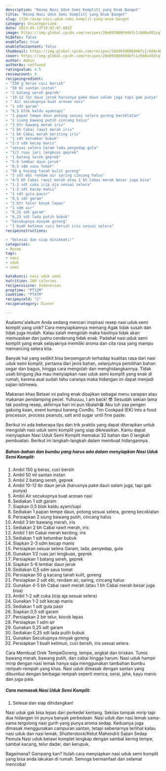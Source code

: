 ```yaml
---
description: "Resep Nasi Uduk Semi Komplit{ yang Enak Banget"
title: "Resep Nasi Uduk Semi Komplit{ yang Enak Banget"
slug: 1724-resep-nasi-uduk-semi-komplit-yang-enak-banget
category: Uncategorized
date: 2023-05-13T19:02:07.601Z
image: https://img-global.cpcdn.com/recipes/28e093080694bfc1/680x482cq70/nasi-uduk-semi-komplit-foto-resep-utama.jpg
hideToc: false
enableToc: true
enableTocContent: false
thumbnail: https://img-global.cpcdn.com/recipes/28e093080694bfc1/680x482cq70/nasi-uduk-semi-komplit-foto-resep-utama.jpg
cover: https://img-global.cpcdn.com/recipes/28e093080694bfc1/680x482cq70/nasi-uduk-semi-komplit-foto-resep-utama.jpg
author: Admin
authorAv: notfound
ratingvalue: 4.5
reviewcount: 4
recipeingredient:
- "150 g beras cuci bersih"
- "50 ml santan instan"
- "2 batang sereh geprek"
- "10-12 lbr daun jeruk harusnya pake daun salam juga tapi gak punya"
- " Air secukupnya buat aronan nasi"
- "1 sdt garam"
- "0,5 blok kaldu ayamsapi"
- "1 papan tempe daun potong sesuai selera goreng kecoklatan"
- "2 siung bawang putih cincang halus"
- "3 btr bawang merah iris"
- "2 bh Cabai rawit merah iris"
- "1 bh Cabai merah keriting iris"
- "1 sdt ketumbar bubuk"
- "2-3 sdm kecap manis"
- "sesuai selera Garam lada penyedap gula"
- "1/2 ruas jari lengkuas geprek"
- "1 batang sereh geprek"
- "5-6 lembar daun jeruk"
- "0,5 sdm saus tomat"
- "50 g kacang tanah kulit goreng"
- "2 sdt ebi rendam air saring cincang halus"
- "4-5 bh Cabai rawit merah atau 1 bh Cabai merah besar juga bisa"
- "1-2 sdt cuka icip aja sesuai selera"
- "1-2 sdt kecap manis"
- "1 sdt gula pasir"
- "0,5 sdt garam"
- "2 btr telur kocok lepas"
- "1 sdm air"
- "0,25 sdt garam"
- "0,25 sdt lada putih bubuk"
- "Secukupnya minyak goreng"
- "1 buah ketimun cuci bersih iris sesuai selera"
recipeinstructions:

- "Selesai dan siap dinikmati!"
categories:
- Resep
tags:
- nasi
- uduk
- semi

katakunci: nasi uduk semi 
nutrition: 260 calories
recipecuisine: Indonesian
preptime: "PT32M"
cooktime: "PT47M"
recipeyield: "2"
recipecategory: Dinner

---
```



Asalamu'alaikum Anda sedang mencari inspirasi resep nasi uduk semi komplit yang unik? Cara menyiapkannya memang Agak tidak susah dan tidak juga mudah. Kalau salah mengolah maka hasilnya tidak akan memuaskan dan justru cenderung tidak enak. Padahal nasi uduk semi komplit yang enak selayaknya memiliki aroma dan cita rasa yang mampu memancing selera kita.


Banyak hal yang sedikit bisa berpengaruh terhadap kualitas rasa dari nasi uduk semi komplit, pertama dari jenis bahan, selanjutnya pemilihan bahan segar dan bagus, hingga cara mengolah dan menghidangkannya. Tidak usah bingung jika mau menyiapkan nasi uduk semi komplit yang enak di rumah, karena asal sudah tahu caranya maka hidangan ini dapat menjadi sajian istimewa.

Makanan khas Betawi ini paling enak disajikan sebagai menu sarapan atau makanan pendamping pecel. Yuhuuuu, I am back! 😎 Sesudah sekian lama tak posting resep, akhirnya hari ini pun tibalah😁 Aku tuh yaa pengen gabung kaan, event kumpul bareng ComBo. Tim Cookpad (EK) Into a food processor, process peanuts, salt and sugar until fine paste.


Berikut ini ada beberapa tips dan trik praktis yang dapat diterapkan untuk mengolah nasi uduk semi komplit yang siap dikreasikan. Kamu dapat menyiapkan Nasi Uduk Semi Komplit memakai 32 bahan dan 0 langkah pembuatan. Berikut ini langkah-langkah dalam membuat hidangannya.

<!--inarticleads1-->

##### Bahan-bahan dan bumbu yang harus ada dalam menyiapkan Nasi Uduk Semi Komplit:

1. Ambil 150 g beras, cuci bersih
1. Ambil 50 ml santan instan
1. Ambil 2 batang sereh, geprek
1. Ambil 10-12 lbr daun jeruk (harusnya pake daun salam juga, tapi gak punya)
1. Ambil  Air secukupnya buat aronan nasi
1. Sediakan 1 sdt garam
1. Siapkan 0,5 blok kaldu ayam/sapi
1. Sediakan 1 papan tempe daun, potong sesuai selera, goreng kecoklatan
1. Persiapkan 2 siung bawang putih, cincang halus
1. Ambil 3 btr bawang merah, iris
1. Sediakan 2 bh Cabai rawit merah, iris
1. Ambil 1 bh Cabai merah keriting, iris
1. Sediakan 1 sdt ketumbar bubuk
1. Siapkan 2-3 sdm kecap manis
1. Persiapkan sesuai selera Garam, lada, penyedap, gula
1. Gunakan 1/2 ruas jari lengkuas, geprek
1. Persiapkan 1 batang sereh, geprek
1. Siapkan 5-6 lembar daun jeruk
1. Sediakan 0,5 sdm saus tomat
1. Persiapkan 50 g kacang tanah kulit, goreng
1. Persiapkan 2 sdt ebi, rendam air, saring, cincang halus
1. Gunakan 4-5 bh Cabai rawit merah (atau 1 bh Cabai merah besar juga bisa)
1. Ambil 1-2 sdt cuka (icip aja sesuai selera)
1. Gunakan 1-2 sdt kecap manis
1. Sediakan 1 sdt gula pasir
1. Siapkan 0,5 sdt garam
1. Persiapkan 2 btr telur, kocok lepas
1. Persiapkan 1 sdm air
1. Gunakan 0,25 sdt garam
1. Sediakan 0,25 sdt lada putih bubuk
1. Gunakan Secukupnya minyak goreng
1. Persiapkan 1 buah ketimun, cuci bersih, iris sesuai selera


Cara Membuat Orek TempeGoreng. tempe, angkat dan tiriskan. Tumis bawang merah, bawang putih, dan cabai hingga harum. Nasi uduk hampir mirip dengan nasi lemak hanya saja menggunakan tambahan bumbu rempah-rempah yang khas. Nasi uduk dimasak dengan santan yang dibumbui dengan berbagai rempah seperti merica, serai, jahe, kayu manis dan juga pala. 

<!--inarticleads2-->

##### Cara memasak Nasi Uduk Semi Komplit:


1. Selesai dan siap dihidangkan!

Nasi uduk gak bisa lepas dari perkedel kentang. Sekilas tampak mirip tapi dua hidangan ini punya banyak perbedaan. Nasi uduk dan nasi lemak sama-sama tergolong nasi gurih yang punya aroma sedap. Keduanya juga dimasak menggunakan campuran santan, tetapi sebenarnya terlihat kalau nasi uduk dan nasi lemak. Shutterstock/Ketut Mahendri) Sajian Sedap Pemula Nasi uduk betawi komplet lengkap dengan sambal kering tempe, sambal kacang, telur dadar, dan kerupuk. 

Bagaimana? Gampang kan? Itulah cara menyiapkan nasi uduk semi komplit yang bisa anda lakukan di rumah. Semoga bermanfaat dan selamat mencoba!
